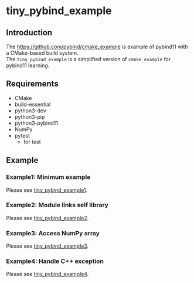 # tiny_pybind_example

## Introduction

The <https://github.com/pybind/cmake_example> is example of pybind11 with a CMake-based build system.  
The `tiny_pybind_example` is a simplified version of `cmake_example` for pybind11 learning.

## Requirements

- CMake
- build-essential
- python3-dev
- python3-pip
- python3-pybind11
- NumPy
- pytest
  - for test

## Example

### Example1: Minimum example

Please see [tiny_pybind_example1](tiny_pybind_example1/README.md).

### Example2: Module links self library

Please see [tiny_pybind_example2](tiny_pybind_example2/README.md).

### Example3: Access NumPy array

Please see [tiny_pybind_example3](tiny_pybind_example3/README.md).

### Example4: Handle C++ exception

Please see [tiny_pybind_example4](tiny_pybind_example4/README.md).
